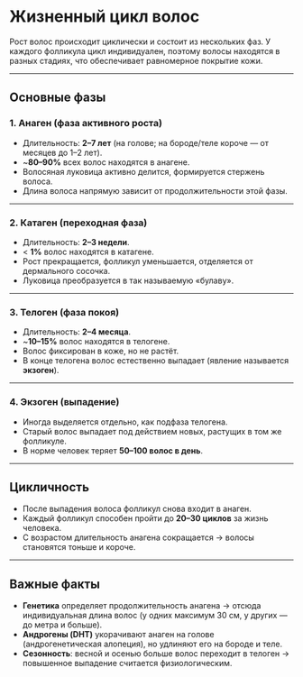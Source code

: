 # Жизненный цикл волос

Рост волос происходит циклически и состоит из нескольких фаз. У каждого фолликула цикл индивидуален, поэтому волосы находятся в разных стадиях, что обеспечивает равномерное покрытие кожи.

---

## Основные фазы

### 1. Анаген (фаза активного роста)
- Длительность: **2–7 лет** (на голове; на бороде/теле короче — от месяцев до 1–2 лет).
- ~**80–90%** всех волос находятся в анагене.
- Волосяная луковица активно делится, формируется стержень волоса.
- Длина волоса напрямую зависит от продолжительности этой фазы.

---

### 2. Катаген (переходная фаза)
- Длительность: **2–3 недели**.
- < **1%** волос находятся в катагене.
- Рост прекращается, фолликул уменьшается, отделяется от дермального сосочка.
- Луковица преобразуется в так называемую «булаву».

---

### 3. Телоген (фаза покоя)
- Длительность: **2–4 месяца**.
- ~**10–15%** волос находятся в телогене.
- Волос фиксирован в коже, но не растёт.
- В конце телогена волос естественно выпадает (явление называется **экзоген**).

---

### 4. Экзоген (выпадение)
- Иногда выделяется отдельно, как подфаза телогена.
- Старый волос выпадает под действием новых, растущих в том же фолликуле.
- В норме человек теряет **50–100 волос в день**.

---

## Цикличность
- После выпадения волоса фолликул снова входит в анаген.
- Каждый фолликул способен пройти до **20–30 циклов** за жизнь человека.
- С возрастом длительность анагена сокращается → волосы становятся тоньше и короче.

---

## Важные факты
- **Генетика** определяет продолжительность анагена → отсюда индивидуальная длина волос (у одних максимум 30 см, у других — до метра и больше).
- **Андрогены (DHT)** укорачивают анаген на голове (андрогенетическая алопеция), но удлиняют его на бороде и теле.
- **Сезонность**: весной и осенью больше волос переходит в телоген → повышенное выпадение считается физиологическим.
